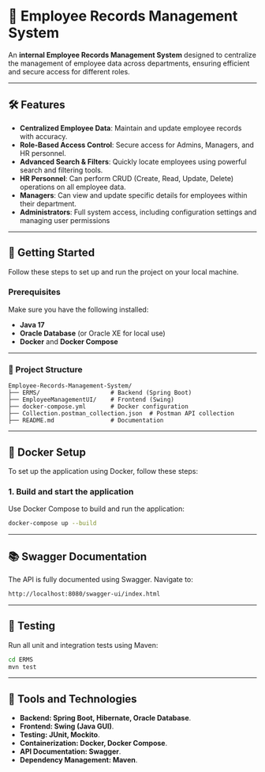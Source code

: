 # 📂 Employee Records Management System

An **internal Employee Records Management System** designed to centralize the management of employee data across departments, ensuring efficient and secure access for different roles.

---

## 🛠 Features

- **Centralized Employee Data**: Maintain and update employee records with accuracy.
- **Role-Based Access Control**: Secure access for Admins, Managers, and HR personnel.
- **Advanced Search & Filters**: Quickly locate employees using powerful search and filtering tools.
- **HR Personnel**: Can perform CRUD (Create, Read, Update, Delete) operations on all employee data.
- **Managers**: Can view and update specific details for employees within their department.
- **Administrators**: Full system access, including configuration settings and managing user permissions

---


## 🚀 Getting Started

Follow these steps to set up and run the project on your local machine.

### Prerequisites

Make sure you have the following installed:

- **Java 17**
- **Oracle Database** (or Oracle XE for local use)
- **Docker** and **Docker Compose**

---

### 📂 Project Structure

```plaintext
Employee-Records-Management-System/
├── ERMS/                    # Backend (Spring Boot)
├── EmployeeManagementUI/    # Frontend (Swing)
├── docker-compose.yml       # Docker configuration
├── Collection.postman_collection.json  # Postman API collection
├── README.md                # Documentation

```

---

## 🐳 Docker Setup

To set up the application using Docker, follow these steps:

### 1. Build and start the application

Use Docker Compose to build and run the application:

```bash
docker-compose up --build
```

---

## 📚 Swagger Documentation

The API is fully documented using Swagger. Navigate to:

```bash
http://localhost:8080/swagger-ui/index.html
```

---

## 🧪 Testing

Run all unit and integration tests using Maven:

```bash
cd ERMS
mvn test
```

---

## 🧰 Tools and Technologies

- **Backend: Spring Boot, Hibernate, Oracle Database**.
- **Frontend: Swing (Java GUI)**.
- **Testing: JUnit, Mockito**.
- **Containerization: Docker, Docker Compose**.
- **API Documentation: Swagger**.
- **Dependency Management: Maven**.










